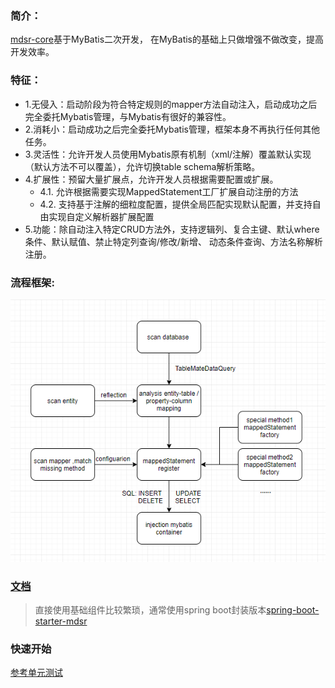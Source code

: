 ### 简介：
[mdsr-core](mdsr-core)基于MyBatis二次开发，
在MyBatis的基础上只做增强不做改变，提高开发效率。

### 特征：
-   1.无侵入：启动阶段为符合特定规则的mapper方法自动注入，启动成功之后完全委托Mybatis管理，与Mybatis有很好的兼容性。
-   2.消耗小：启动成功之后完全委托Mybatis管理，框架本身不再执行任何其他任务。
-   3.灵活性：允许开发人员使用Mybatis原有机制（xml/注解）覆盖默认实现（默认方法不可以覆盖），允许切换table schema解析策略。
-   4.扩展性：预留大量扩展点，允许开发人员根据需要配置或扩展。
    -   4.1. 允许根据需要实现MappedStatement工厂扩展自动注册的方法 
    -   4.2. 支持基于注解的细粒度配置，提供全局匹配实现默认配置，并支持自由实现自定义解析器扩展配置
-   5.功能：除自动注入特定CRUD方法外，支持逻辑列、复合主键、默认where条件、默认赋值、禁止特定列查询/修改/新增、
    动态条件查询、方法名称解析注册。

### 流程框架:
<p align="center">
  <a>
   <img alt="Framework" src="mdsr-core/Framework.jpg">
  </a>
</p>

### [文档](DOCUMENT.md)
>   直接使用基础组件比较繁琐，通常使用spring boot封装版本[spring-boot-starter-mdsr](spring-boot-starter-mdsr)

### 快速开始
[参考单元测试](mdsr-core/src/test/java/com/github/ibatis/statement/demo)

  

